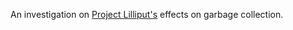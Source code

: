 An investigation on [Project Lilliput's]([url](https://openjdk.org/projects/lilliput/)) effects on garbage collection. 
